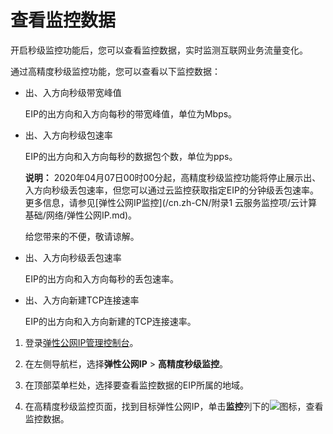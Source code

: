 # 查看监控数据

开启秒级监控功能后，您可以查看监控数据，实时监测互联网业务流量变化。

通过高精度秒级监控功能，您可以查看以下监控数据：

-   出、入方向秒级带宽峰值

    EIP的出方向和入方向每秒的带宽峰值，单位为Mbps。

-   出、入方向秒级包速率

    EIP的出方向和入方向每秒的数据包个数，单位为pps。

    **说明：** 2020年04月07日00时00分起，高精度秒级监控功能将停止展示出、入方向秒级丢包速率，但您可以通过云监控获取指定EIP的分钟级丢包速率。更多信息，请参见[弹性公网IP监控](/cn.zh-CN/附录1 云服务监控项/云计算基础/网络/弹性公网IP.md)。

    给您带来的不便，敬请谅解。

-   出、入方向秒级丢包速率

    EIP的出方向和入方向每秒的丢包速率。

-   出、入方向新建TCP连接速率

    EIP的出方向和入方向新建的TCP连接速率。


1.  登录[弹性公网IP管理控制台](https://vpc.console.aliyun.com/eip)。

2.  在左侧导航栏，选择**弹性公网IP** \> **高精度秒级监控**。

3.  在顶部菜单栏处，选择要查看监控数据的EIP所属的地域。

4.  在高精度秒级监控页面，找到目标弹性公网IP，单击**监控**列下的![](https://static-aliyun-doc.oss-accelerate.aliyuncs.com/assets/img/zh-CN/6308559951/p49028.png)图标，查看监控数据。


